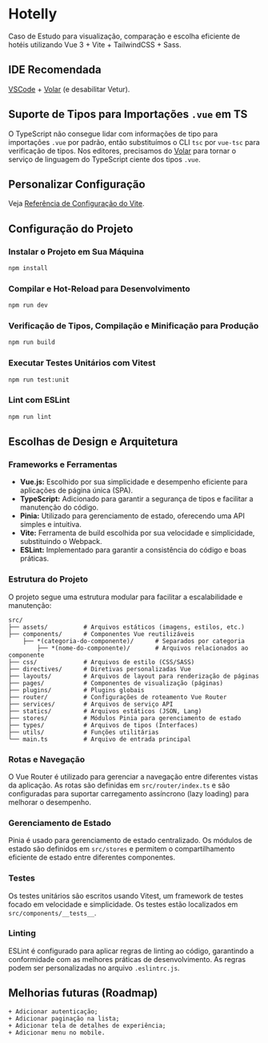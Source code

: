 # Hotelly

Caso de Estudo para visualização, comparação e escolha eficiente de hotéis utilizando Vue 3 + Vite + TailwindCSS + Sass.

## IDE Recomendada

[VSCode](https://code.visualstudio.com/) + [Volar](https://marketplace.visualstudio.com/items?itemName=Vue.volar) (e desabilitar Vetur).

## Suporte de Tipos para Importações `.vue` em TS

O TypeScript não consegue lidar com informações de tipo para importações `.vue` por padrão, então substituímos o CLI `tsc` por `vue-tsc` para verificação de tipos. Nos editores, precisamos do [Volar](https://marketplace.visualstudio.com/items?itemName=Vue.volar) para tornar o serviço de linguagem do TypeScript ciente dos tipos `.vue`.

## Personalizar Configuração

Veja [Referência de Configuração do Vite](https://vitejs.dev/config/).

## Configuração do Projeto

### Instalar o Projeto em Sua Máquina

```sh
npm install
```

### Compilar e Hot-Reload para Desenvolvimento

```sh
npm run dev
```

### Verificação de Tipos, Compilação e Minificação para Produção

```sh
npm run build
```

### Executar Testes Unitários com Vitest

```sh
npm run test:unit
```

### Lint com ESLint

```sh
npm run lint
```

## Escolhas de Design e Arquitetura

### Frameworks e Ferramentas

- **Vue.js:** Escolhido por sua simplicidade e desempenho eficiente para aplicações de página única (SPA).
- **TypeScript:** Adicionado para garantir a segurança de tipos e facilitar a manutenção do código.
- **Pinia:** Utilizado para gerenciamento de estado, oferecendo uma API simples e intuitiva.
- **Vite:** Ferramenta de build escolhida por sua velocidade e simplicidade, substituindo o Webpack.
- **ESLint:** Implementado para garantir a consistência do código e boas práticas.

### Estrutura do Projeto

O projeto segue uma estrutura modular para facilitar a escalabilidade e manutenção:

```plaintext
src/
├── assets/          # Arquivos estáticos (imagens, estilos, etc.)
├── components/      # Componentes Vue reutilizáveis
    ├── *(categoria-do-componente)/      # Separados por categoria
        ├── *(nome-do-componente)/       # Arquivos relacionados ao componente
├── css/             # Arquivos de estilo (CSS/SASS)
├── directives/      # Diretivas personalizadas Vue
├── layouts/         # Arquivos de layout para renderização de páginas
├── pages/           # Componentes de visualização (páginas)
├── plugins/         # Plugins globais
├── router/          # Configurações de roteamento Vue Router
├── services/        # Arquivos de serviço API
├── statics/         # Arquivos estáticos (JSON, Lang)
├── stores/          # Módulos Pinia para gerenciamento de estado
├── types/           # Arquivos de tipos (Interfaces)
├── utils/           # Funções utilitárias
└── main.ts          # Arquivo de entrada principal
```

### Rotas e Navegação

O Vue Router é utilizado para gerenciar a navegação entre diferentes vistas da aplicação. As rotas são definidas em `src/router/index.ts` e são configuradas para suportar carregamento assíncrono (lazy loading) para melhorar o desempenho.

### Gerenciamento de Estado

Pinia é usado para gerenciamento de estado centralizado. Os módulos de estado são definidos em `src/stores` e permitem o compartilhamento eficiente de estado entre diferentes componentes.

### Testes

Os testes unitários são escritos usando Vitest, um framework de testes focado em velocidade e simplicidade. Os testes estão localizados em `src/components/__tests__`.

### Linting

ESLint é configurado para aplicar regras de linting ao código, garantindo a conformidade com as melhores práticas de desenvolvimento. As regras podem ser personalizadas no arquivo `.eslintrc.js`.

## Melhorias futuras (Roadmap)

```plaintext
+ Adicionar autenticação;
+ Adicionar paginação na lista;
+ Adicionar tela de detalhes de experiência;
+ Adicionar menu no mobile.
```
